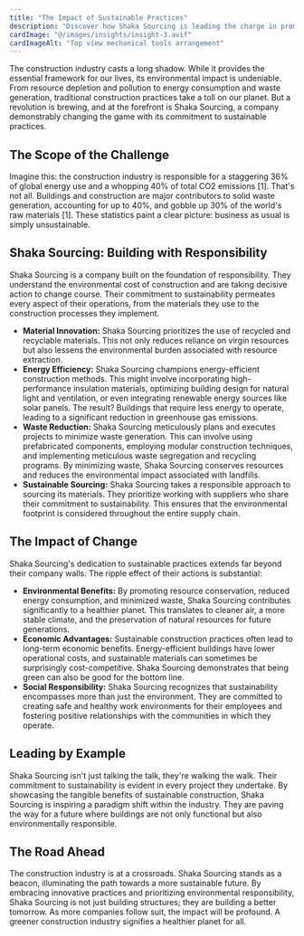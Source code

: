 ```yaml
---
title: "The Impact of Sustainable Practices"
description: "Discover how Shaka Sourcing is leading the charge in promoting sustainability within the construction industry"
cardImage: "@/images/insights/insight-3.avif"
cardImageAlt: "Top view mechanical tools arrangement"
---
```


The construction industry casts a long shadow.  While it provides the essential framework for our lives, its environmental impact is undeniable. From resource depletion and pollution to energy consumption and waste generation, traditional construction practices take a toll on our planet. But a revolution is brewing, and at the forefront is Shaka Sourcing, a company demonstrably changing the game with its commitment to sustainable practices.

## The Scope of the Challenge

Imagine this: the construction industry is responsible for a staggering 36% of global energy use and a whopping 40% of total CO2 emissions [1].  That's not all.  Buildings and construction are major contributors to solid waste generation, accounting for up to 40%, and gobble up 30% of the world's raw materials [1]. These statistics paint a clear picture: business as usual is simply unsustainable.

## Shaka Sourcing: Building with Responsibility

Shaka Sourcing is a company built on the foundation of responsibility. They understand the environmental cost of construction and are taking decisive action to change course. Their commitment to sustainability permeates every aspect of their operations, from the materials they use to the construction processes they implement.

* **Material Innovation:** Shaka Sourcing prioritizes the use of recycled and recyclable materials. This not only reduces reliance on virgin resources but also lessens the environmental burden associated with resource extraction. 
* **Energy Efficiency:**  Shaka Sourcing champions energy-efficient construction methods.  This might involve incorporating high-performance insulation materials, optimizing building design for natural light and ventilation, or even integrating renewable energy sources like solar panels.  The result?  Buildings that require less energy to operate, leading to a significant reduction in greenhouse gas emissions.
* **Waste Reduction:**  Shaka Sourcing meticulously plans and executes projects to minimize waste generation.  This can involve using prefabricated components, employing modular construction techniques, and implementing meticulous waste segregation and recycling programs.  By minimizing waste, Shaka Sourcing conserves resources and reduces the environmental impact associated with landfills.
* **Sustainable Sourcing:**  Shaka Sourcing takes a responsible approach to sourcing its materials.  They prioritize working with suppliers who share their commitment to sustainability.  This ensures that the environmental footprint is considered throughout the entire supply chain.

## The Impact of Change

Shaka Sourcing's dedication to sustainable practices extends far beyond their company walls.  The ripple effect of their actions is substantial:

* **Environmental Benefits:**  By promoting resource conservation, reduced energy consumption, and minimized waste, Shaka Sourcing contributes significantly to a healthier planet.  This translates to cleaner air, a more stable climate, and the preservation of natural resources for future generations. 
* **Economic Advantages:**  Sustainable construction practices often lead to long-term economic benefits.  Energy-efficient buildings have lower operational costs, and sustainable materials can sometimes be surprisingly cost-competitive.  Shaka Sourcing demonstrates that being green can also be good for the bottom line.
* **Social Responsibility:**  Shaka Sourcing recognizes that sustainability encompasses more than just the environment.  They are committed to creating safe and healthy work environments for their employees and fostering positive relationships with the communities in which they operate.

## Leading by Example

Shaka Sourcing isn't just talking the talk, they're walking the walk. Their commitment to sustainability is evident in every project they undertake.  By showcasing the tangible benefits of sustainable construction, Shaka Sourcing is inspiring a paradigm shift within the industry.  They are paving the way for a future where buildings are not only functional but also environmentally responsible.

## The Road Ahead

The construction industry is at a crossroads.  Shaka Sourcing stands as a beacon, illuminating the path towards a more sustainable future.  By embracing innovative practices and prioritizing environmental responsibility, Shaka Sourcing is not just building structures; they are building a better tomorrow.  As more companies follow suit, the impact will be profound. A greener construction industry signifies a healthier planet for all. 